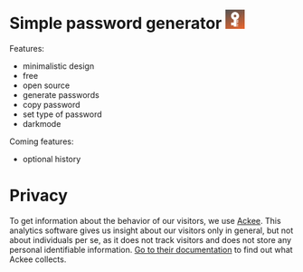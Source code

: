 # Simple password generator <img src="https://github.com/michivonah/passwords/blob/main/logo.png?raw=true" width="auto" height="34px">

Features:
- minimalistic design
- free
- open source
- generate passwords
- copy password
- set type of password
- darkmode

Coming features:
- optional history


# Privacy
To get information about the behavior of our visitors, we use
[Ackee](https://ackee.electerious.com). This
analytics software gives us insight about our visitors only in general, but not
about individuals per se, as it does not track visitors and does not store any
personal identifiable information.
[Go
to their documentation](https://docs.ackee.electerious.com/#/docs/Anonymization) to find out what Ackee collects.